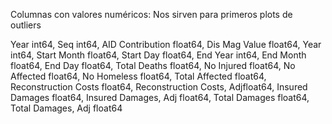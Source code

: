 Columnas con valores numéricos:
Nos sirven para primeros plots de outliers

Year int64, 
Seq int64, 
AID Contribution float64, 
Dis Mag Value float64, 
Year int64, 
Start Month float64, 
Start Day float64, 
End Year int64, 
End Month float64, 
End Day float64, 
Total Deaths float64, 
No Injured float64, 
No Affected float64, 
No Homeless float64, 
Total Affected float64, 
Reconstruction Costs float64, 
Reconstruction Costs, Adjfloat64, 
Insured Damages float64, 
Insured Damages, Adj float64, 
Total Damages float64, 
Total Damages, Adj float64